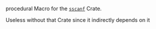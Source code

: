 
procedural Macro for the [`sscanf`](https://crates.io/crates/sscanf) Crate.

Useless without that Crate since it indirectly depends on it
